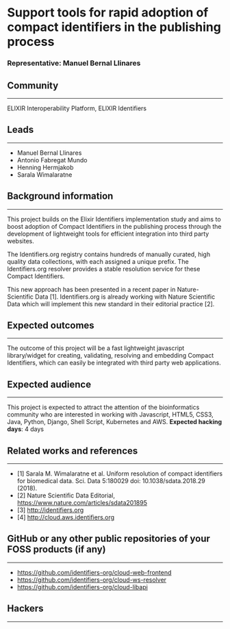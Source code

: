# Support tools for rapid adoption of compact identifiers in the publishing process

### Representative: Manuel Bernal Llinares

## Community
---

ELIXIR Interoperability Platform, ELIXIR Identifiers

## Leads
---
- Manuel Bernal Llinares
- Antonio Fabregat Mundo
- Henning Hermjakob
- Sarala Wimalaratne 

## Background information
---
This project builds on the Elixir Identifiers implementation study and aims to boost adoption of Compact Identifiers in the publishing process through the development of lightweight tools for efficient integration into third party websites. 

The Identifiers.org registry contains hundreds of manually curated, high quality data collections, with each assigned a unique prefix. The Identifiers.org resolver provides a stable resolution service for these Compact Identifiers.

This new approach has been presented in a recent paper in Nature-Scientific Data [1]. Identifiers.org is already working with Nature Scientific Data which will implement this new standard in their editorial practice [2].

## Expected outcomes
---

The outcome of this project will be a fast lightweight javascript library/widget for creating, validating, resolving and embedding Compact Identifiers, which can easily be integrated with third party web applications.

## Expected audience
---

This project is expected to attract the attention of the bioinformatics community who are interested in working with Javascript, HTML5, CSS3, Java, Python, Django, Shell Script, Kubernetes and AWS.
**Expected hacking days**: 4 days

## Related works and references
---

- [1] Sarala M. Wimalaratne et al. Uniform resolution of compact identifiers for biomedical data. Sci. Data 5:180029 doi: 10.1038/sdata.2018.29 (2018). 
- [2] Nature Scientific Data Editorial, https://www.nature.com/articles/sdata201895
- [3] http://identifiers.org
- [4] http://cloud.aws.identifiers.org

## GitHub or any other public repositories of your FOSS products (if any)
---

- https://github.com/identifiers-org/cloud-web-frontend
- https://github.com/identifiers-org/cloud-ws-resolver
- https://github.com/identifiers-org/cloud-libapi

## Hackers
---

